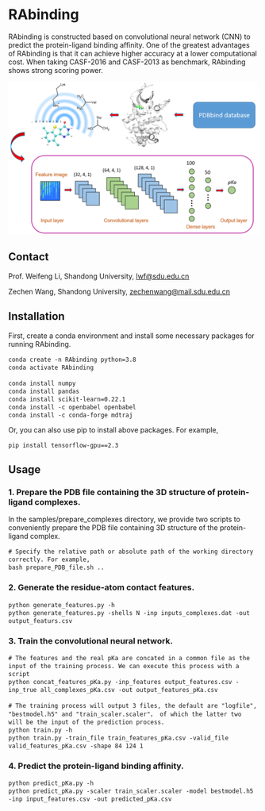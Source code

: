# RAbinding
RAbinding is constructed based on convolutional neural network (CNN) to predict the protein-ligand binding affinity. One of the greatest advantages of RAbinding is that it can achieve higher accuracy at a lower computational cost. When taking CASF-2016 and CASF-2013 as benchmark, RAbinding shows strong scoring power.

<img src="tutorials/RAbinding.png">


## Contact
Prof. Weifeng Li, Shandong University, lwf@sdu.edu.cn</p>
Zechen Wang, Shandong University, zechenwang@mail.sdu.edu.cn</p>

## Installation
First, create a conda environment and install some necessary packages for running RAbinding.
  
    conda create -n RAbinding python=3.8
    conda activate RAbinding
  
    conda install numpy
    conda install pandas
    conda install scikit-learn=0.22.1
    conda install -c openbabel openbabel
    conda install -c conda-forge mdtraj

Or, you can also use pip to install above packages. For example,
    
    pip install tensorflow-gpu==2.3

## Usage
### 1. Prepare the PDB file containing the 3D structure of protein-ligand complexes.
In the samples/prepare_complexes directory, we provide two scripts to conveniently prepare the PDB file containing 3D structure of the protein-ligand complex.
    
    # Specify the relative path or absolute path of the working directory correctly. For example, 
    bash prepare_PDB_file.sh ..

### 2. Generate the residue-atom contact features.

    python generate_features.py -h
    python generate_features.py -shells N -inp inputs_complexes.dat -out output_featurs.csv

### 3. Train the convolutional neural network.
    
    # The features and the real pKa are concated in a common file as the input of the training process. We can execute this process with a script   
    python concat_features_pKa.py -inp_features output_features.csv -inp_true all_complexes_pKa.csv -out output_features_pKa.csv
    
    # The training process will output 3 files, the default are "logfile", "bestmodel.h5" and "train_scaler.scaler"， of which the latter two will be the input of the prediction process. 
    python train.py -h
    python train.py -train_file train_features_pKa.csv -valid_file valid_features_pKa.csv -shape 84 124 1 

### 4. Predict the protein-ligand binding affinity.

    python predict_pKa.py -h
    python predict_pKa.py -scaler train_scaler.scaler -model bestmodel.h5 -inp input_features.csv -out predicted_pKa.csv
